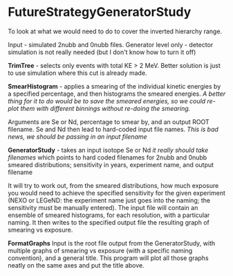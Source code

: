 # FutureStrategyGeneratorStudy
To look at what we would need to do to cover the inverted hierarchy range.

Input - simulated 2nubb and 0nubb files. Generator level only - detector simulation is not really needed (but I don't know how to turn it off)

**TrimTree** -  selects only events with total KE > 2 MeV. Better solution is just to use simulation where this cut is already made.

**SmearHistogram** - applies a smearing of the individual kinetic energies by a specified percentage, and then histograms the smeared energies. *A better thing for it to do would be to save the smeared energies, so we could re-plot them with different binnings without re-doing the smearing.*

Arguments are Se or Nd, percentage to smear by, and an output ROOT filename. Se and Nd then lead to hard-coded input file names. *This is bad news, we should be passing in an input filename*

**GeneratorStudy** - takes an input isotope Se or Nd *it really should take filenames* which points to  hard coded filenames for 2nubb and 0nubb smeared distributions; sensitivity in years, experiment name, and output filename

It will try to work out, from the smeared distributions, how much exposure you would need to achieve the specified sensitivity for the given experiment (NEXO or LEGeND: the experiment name just goes into the naming; the sensitivity must be manually entered). The input file will contain an ensemble of smeared histograms, for each resolution, with a particular naming. It then writes to the specified output file the resulting graph of smearing vs exposure.

**FormatGraphs** Input is the root file output from the GeneratorStudy, with multiple graphs of smearing vs exposure (with a specific naming convention), and a general title. This program will plot all those graphs neatly on the same axes and put the title above.

